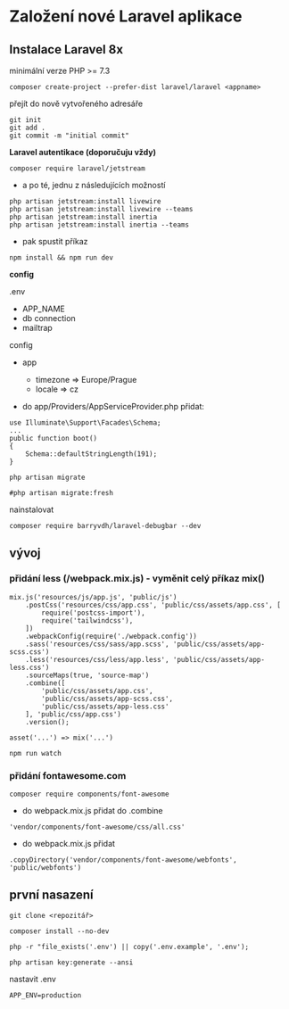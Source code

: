 # Založení nové Laravel aplikace

## Instalace Laravel 8x

minimální verze PHP >= 7.3

```
composer create-project --prefer-dist laravel/laravel <appname>
```

přejít do nově vytvořeného adresáře

```
git init
git add .
git commit -m "initial commit"
```

**Laravel autentikace (doporučuju vždy)**

```
composer require laravel/jetstream
```

- a po té, jednu z následujících možností

```
php artisan jetstream:install livewire
php artisan jetstream:install livewire --teams
php artisan jetstream:install inertia
php artisan jetstream:install inertia --teams
```

- pak spustit příkaz

```
npm install && npm run dev
```

**config**

.env
- APP_NAME
- db connection
- mailtrap

config
- app
    - timezone => Europe/Prague
    - locale => cz
    
- do app/Providers/AppServiceProvider.php přidat:
```
use Illuminate\Support\Facades\Schema;
...
public function boot()
{
    Schema::defaultStringLength(191);
}
```

```
php artisan migrate

#php artisan migrate:fresh
```

nainstalovat
```
composer require barryvdh/laravel-debugbar --dev
```

## vývoj

### přidání less (/webpack.mix.js) - vyměnit celý příkaz mix()

```
mix.js('resources/js/app.js', 'public/js')
    .postCss('resources/css/app.css', 'public/css/assets/app.css', [
        require('postcss-import'),
        require('tailwindcss'),
    ])
    .webpackConfig(require('./webpack.config'))
    .sass('resources/css/sass/app.scss', 'public/css/assets/app-scss.css')
    .less('resources/css/less/app.less', 'public/css/assets/app-less.css')
    .sourceMaps(true, 'source-map')
    .combine([
        'public/css/assets/app.css',
        'public/css/assets/app-scss.css',
        'public/css/assets/app-less.css'
    ], 'public/css/app.css')
    .version();
```

``` 
asset('...') => mix('...')
```

```
npm run watch
```

### přidání fontawesome.com

```
composer require components/font-awesome
```

- do webpack.mix.js přidat do .combine
```
'vendor/components/font-awesome/css/all.css'
```

- do webpack.mix.js přidat
```
.copyDirectory('vendor/components/font-awesome/webfonts', 'public/webfonts')
```

## první nasazení

```
git clone <repozitář>
```

```
composer install --no-dev
```

```
php -r "file_exists('.env') || copy('.env.example', '.env');
```

```
php artisan key:generate --ansi
```

nastavit .env
```
APP_ENV=production
```
